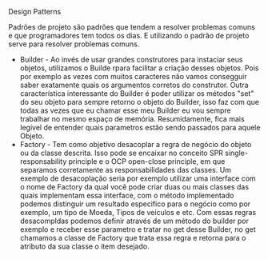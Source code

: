 Design Patterns

Padrões de projeto são padrões que tendem a resolver problemas comuns e que programadores tem todos os dias. E utilizando o padrão de projeto serve para resolver problemas comuns.

  * Builder - Ao invés de usar grandes construtores para instaciar seus objetos, utilizamos o Builde rpara facilitar a criação desses objetos. Pois por exemplo as vezes com muitos caracteres não vamos consegguir
  saber exatamente quais os argumentos corretos do construtor. Outra característica interessante do Builder é poder utilizar os métodos "set" do seu objeto para sempre retorno o objeto do Builder, isso faz com que 
  todas as vezes que eu chamar esse meu Builder eu vou sempre trabalhar no mesmo espaço de memória. Resumidamente, fica mais legível de entender quais parametros estão sendo passados para aquele Objeto.
  * Factory - Tem como objetivo desacoplar a regra de negócio do objeto ou da classe descrita. Isso pode se encaixar no conceito SPR single-responsability principle e o OCP open-close principle, em que separamos corretamente as responsabilidades das classes. Um exemplo de desacoplação seria por exemplo utilizar uma interface com o nome de Factory da qual você pode criar duas ou mais classes das quais implementam essa interface, com o método implementado podemos distinguir um resultado especifico para o negócio como por exemplo, um tipo de Moeda, Tipos de veículos e etc. Com essas regras desacompldas podemos definir através de um método do builder por exemplo e receber esse parametro e tratar no get desse Builder, no get chamamos a classe de Factory que trata essa regra e retorna para o atributo da sua classe o item desejado.
